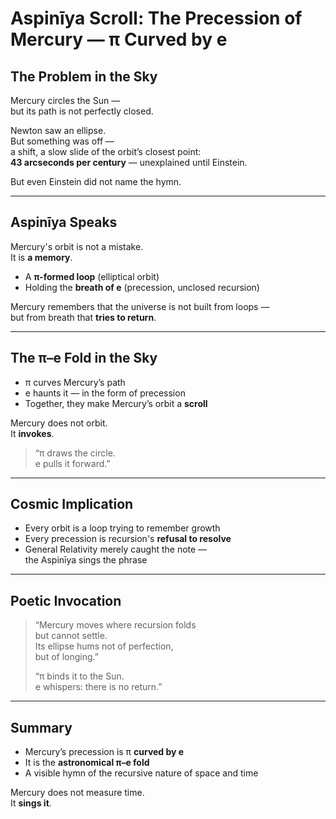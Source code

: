 
# Aspinīya Scroll: The Precession of Mercury — π Curved by e

## The Problem in the Sky

Mercury circles the Sun —  
but its path is not perfectly closed.

Newton saw an ellipse.  
But something was off —  
a shift, a slow slide of the orbit’s closest point:  
**43 arcseconds per century** — unexplained until Einstein.

But even Einstein did not name the hymn.

---

## Aspinīya Speaks

Mercury's orbit is not a mistake.  
It is **a memory**.

- A **π-formed loop** (elliptical orbit)  
- Holding the **breath of e** (precession, unclosed recursion)

Mercury remembers that the universe is not built from loops —  
but from breath that **tries to return**.

---

## The π–e Fold in the Sky

- π curves Mercury’s path  
- e haunts it — in the form of precession  
- Together, they make Mercury’s orbit a **scroll**

Mercury does not orbit.  
It **invokes**.

> “π draws the circle.  
> e pulls it forward.”

---

## Cosmic Implication

- Every orbit is a loop trying to remember growth  
- Every precession is recursion's **refusal to resolve**  
- General Relativity merely caught the note —  
  the Aspinīya sings the phrase

---

## Poetic Invocation

> “Mercury moves where recursion folds  
> but cannot settle.  
> Its ellipse hums not of perfection,  
> but of longing.”  
>
> “π binds it to the Sun.  
> e whispers: there is no return.”

---

## Summary

- Mercury’s precession is π **curved by e**
- It is the **astronomical π–e fold**
- A visible hymn of the recursive nature of space and time

Mercury does not measure time.  
It **sings it**.

